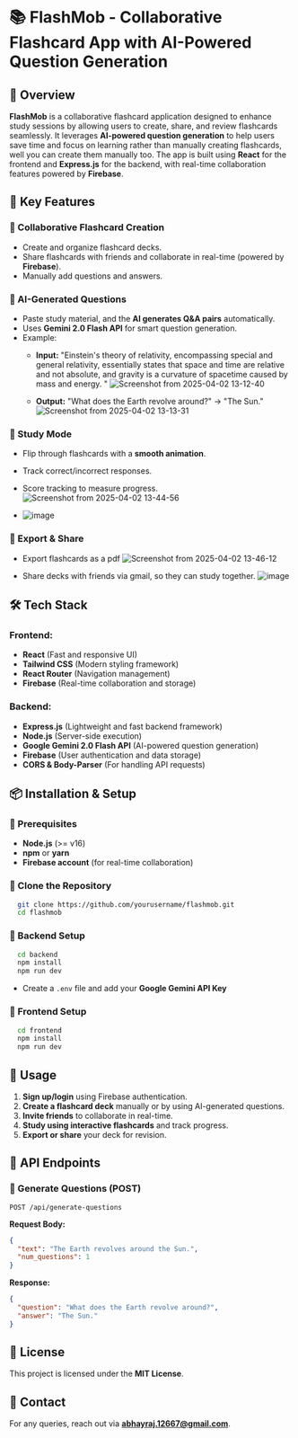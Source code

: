 # 📚 FlashMob - Collaborative Flashcard App with AI-Powered Question Generation

## 🚀 Overview

**FlashMob** is a collaborative flashcard application designed to enhance study sessions by allowing users to create, share, and review flashcards seamlessly. It leverages **AI-powered question generation** to help users save time and focus on learning rather than manually creating flashcards, well you can create them manually too. The app is built using **React** for the frontend and **Express.js** for the backend, with real-time collaboration features powered by **Firebase**.

## 🎯 Key Features

### 🔹 Collaborative Flashcard Creation
- Create and organize flashcard decks.
- Share flashcards with friends and collaborate in real-time (powered by **Firebase**).
- Manually add questions and answers.

### 🔹 AI-Generated Questions
- Paste study material, and the **AI generates Q&A pairs** automatically.
- Uses **Gemini 2.0 Flash API** for smart question generation.
- Example:
  - **Input:** "Einstein's theory of relativity, encompassing special and general relativity, essentially states that space and time are relative and not absolute, and gravity is a curvature of spacetime caused by mass and energy. "
  ![Screenshot from 2025-04-02 13-12-40](https://github.com/user-attachments/assets/9be81005-3943-4070-a081-2cfea22f6d97)

  - **Output:** "What does the Earth revolve around?" → "The Sun."
  ![Screenshot from 2025-04-02 13-13-31](https://github.com/user-attachments/assets/e6b90b72-f3db-4889-ad1b-44bd7c6d7125)


### 🔹 Study Mode
- Flip through flashcards with a **smooth animation**.
- Track correct/incorrect responses.
- Score tracking to measure progress.
![Screenshot from 2025-04-02 13-44-56](https://github.com/user-attachments/assets/413b1481-570a-43eb-88ad-6f6dee457631)

- ![image](https://github.com/user-attachments/assets/05030eb9-7f33-49bd-bc39-a2d2f96cc230)


### 🔹 Export & Share
- Export flashcards as a pdf
  ![Screenshot from 2025-04-02 13-46-12](https://github.com/user-attachments/assets/b7d9d396-5915-4255-8ded-9b5719f94633)

- Share decks with friends via gmail, so they can study together.
  ![image](https://github.com/user-attachments/assets/e5c3400f-3436-4bf4-a133-046d600fd439)


## 🛠️ Tech Stack

### Frontend:
- **React** (Fast and responsive UI)
- **Tailwind CSS** (Modern styling framework)
- **React Router** (Navigation management)
- **Firebase** (Real-time collaboration and storage)

### Backend:
- **Express.js** (Lightweight and fast backend framework)
- **Node.js** (Server-side execution)
- **Google Gemini 2.0 Flash API** (AI-powered question generation)
- **Firebase** (User authentication and data storage)
- **CORS & Body-Parser** (For handling API requests)

## 📦 Installation & Setup

### 🔹 Prerequisites
- **Node.js** (>= v16)
- **npm** or **yarn**
- **Firebase account** (for real-time collaboration)

### 🔹 Clone the Repository
```sh
  git clone https://github.com/yourusername/flashmob.git
  cd flashmob
```

### 🔹 Backend Setup
```sh
  cd backend
  npm install
  npm run dev
```
- Create a `.env` file and add your **Google Gemini API Key**

### 🔹 Frontend Setup
```sh
  cd frontend
  npm install
  npm run dev
```

## 📌 Usage
1. **Sign up/login** using Firebase authentication.
2. **Create a flashcard deck** manually or by using AI-generated questions.
3. **Invite friends** to collaborate in real-time.
4. **Study using interactive flashcards** and track progress.
5. **Export or share** your deck for revision.

## 📜 API Endpoints
### 🔹 Generate Questions (POST)
```http
POST /api/generate-questions
```
**Request Body:**
```json
{
  "text": "The Earth revolves around the Sun.",
  "num_questions": 1
}
```
**Response:**
```json
{
  "question": "What does the Earth revolve around?",
  "answer": "The Sun."
}
```


## 📄 License
This project is licensed under the **MIT License**.

## 🔗 Contact
For any queries, reach out via **abhayraj.12667@gmail.com**.
